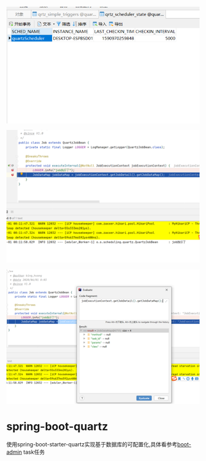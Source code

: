 ![quartz1](https://github.com/hb0730/spring-boot-samples/blob/master/doc/quartz1.png)

![quartz2](https://github.com/hb0730/spring-boot-samples/blob/master/doc/quartz2.png)

![quartz3](https://github.com/hb0730/spring-boot-samples/blob/master/doc/quartz3.png)

# spring-boot-quartz
使用spring-boot-starter-quartz实现基于数据库的可配置化,具体看参考[boot-admin](https://github.com/hb0730/boot-admin) task任务

